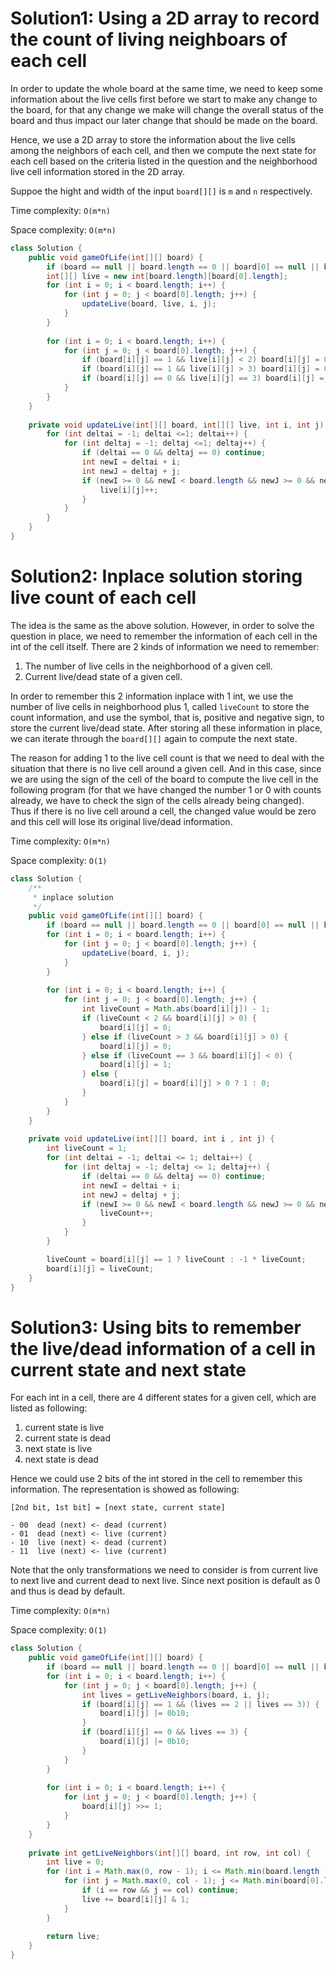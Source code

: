 # Solution1: Using a 2D array to record the count of living neighboars of each cell 

In order to update the whole board at the same time, we need to keep some information about the live cells first before we start to make any change to the board, for that any change we make will change the overall status of the board and thus impact our later change that should be made on the board. 

Hence, we use a 2D array to store the information about the live cells among the neighbors of each cell, and then we compute the next state for each cell based on the criteria listed in the question and the neighborhood live cell information stored in the 2D array. 

Suppoe the hight and width of the input `board[][]` is `m` and `n` respectively. 

Time complexity: `O(m*n)`

Space complexity: `O(m*n)`

```Java
class Solution {
    public void gameOfLife(int[][] board) {
        if (board == null || board.length == 0 || board[0] == null || board[0].length == 0) return;
        int[][] live = new int[board.length][board[0].length];
        for (int i = 0; i < board.length; i++) {
            for (int j = 0; j < board[0].length; j++) {
                updateLive(board, live, i, j);
            }
        }
        
        for (int i = 0; i < board.length; i++) {
            for (int j = 0; j < board[0].length; j++) {
                if (board[i][j] == 1 && live[i][j] < 2) board[i][j] = 0;
                if (board[i][j] == 1 && live[i][j] > 3) board[i][j] = 0;
                if (board[i][j] == 0 && live[i][j] == 3) board[i][j] = 1;
            }
        }
    }
    
    private void updateLive(int[][] board, int[][] live, int i, int j) {
        for (int deltai = -1; deltai <=1; deltai++) {
            for (int deltaj = -1; deltaj <=1; deltaj++) {
                if (deltai == 0 && deltaj == 0) continue;
                int newI = deltai + i;
                int newJ = deltaj + j;
                if (newI >= 0 && newI < board.length && newJ >= 0 && newJ < board[0].length && board[newI][newJ] == 1) {
                    live[i][j]++;
                }
            }
        }
    }
}
```

# Solution2: Inplace solution storing live count of each cell

The idea is the same as the above solution. However, in order to solve the question in place, we need to remember the information of each cell in the int of the cell itself. There are 2 kinds of information we need to remember:  
1. The number of live cells in the neighborhood of a given cell.   
2. Current live/dead state of a given cell.  

In order to remember this 2 information inplace with 1 int, we use the number of live cells in neighborhood plus 1, called `liveCount` to store the count information, and use the symbol, that is, positive and negative sign, to store the current live/dead state. After storing all these information in place, we can iterate through the `board[][]` again to compute the next state.  

The reason for adding 1 to the live cell count is that we need to deal with the situation that there is no live cell around a given cell. And in this case, since we are using the sign of the cell of the board to compute the live cell in the following program (for that we have changed the number 1 or 0 with counts already, we have to check the sign of the cells already being changed). Thus if there is no live cell around a cell, the changed value would be zero and this cell will lose its original live/dead information.  

Time complexity: `O(m*n)`

Space complexity: `O(1)`

```Java
class Solution {
    /**
     * inplace solution
     */
    public void gameOfLife(int[][] board) {
        if (board == null || board.length == 0 || board[0] == null || board[0].length == 0) return;
        for (int i = 0; i < board.length; i++) {
            for (int j = 0; j < board[0].length; j++) {
                updateLive(board, i, j);
            }
        }
        
        for (int i = 0; i < board.length; i++) {
            for (int j = 0; j < board[0].length; j++) {
                int liveCount = Math.abs(board[i][j]) - 1;
                if (liveCount < 2 && board[i][j] > 0) {
                    board[i][j] = 0;
                } else if (liveCount > 3 && board[i][j] > 0) {
                    board[i][j] = 0;
                } else if (liveCount == 3 && board[i][j] < 0) {
                    board[i][j] = 1;
                } else {
                    board[i][j] = board[i][j] > 0 ? 1 : 0;
                }
            }
        }
    }
    
    private void updateLive(int[][] board, int i , int j) {
        int liveCount = 1;
        for (int deltai = -1; deltai <= 1; deltai++) {
            for (int deltaj = -1; deltaj <= 1; deltaj++) {
                if (deltai == 0 && deltaj == 0) continue;
                int newI = deltai + i;
                int newJ = deltaj + j;
                if (newI >= 0 && newI < board.length && newJ >= 0 && newJ < board[0].length && board[newI][newJ] > 0) {
                    liveCount++;
                }
            }
        }

        liveCount = board[i][j] == 1 ? liveCount : -1 * liveCount;
        board[i][j] = liveCount;
    }
}
```

# Solution3: Using bits to remember the live/dead information of a cell in current state and next state

For each int in a cell, there are 4 different states for a given cell, which are listed as following:

1. current state is live  
2. current state is dead  
3. next state is live  
4. next state is dead  

Hence we could use 2 bits of the int stored in the cell to remember this information. The representation is showed as following:  

```
[2nd bit, 1st bit] = [next state, current state]

- 00  dead (next) <- dead (current)
- 01  dead (next) <- live (current)  
- 10  live (next) <- dead (current)  
- 11  live (next) <- live (current) 
```

Note that the only transformations we need to consider is from current live to next live and current dead to next live. Since next position is default as 0 and thus is dead by default. 

Time complexity: `O(m*n)`  

Space complexity: `O(1)`

```Java
class Solution {
    public void gameOfLife(int[][] board) {
        if (board == null || board.length == 0 || board[0] == null || board[0].length == 0) return;
        for (int i = 0; i < board.length; i++) {
            for (int j = 0; j < board[0].length; j++) {
                int lives = getLiveNeighbors(board, i, j);
                if (board[i][j] == 1 && (lives == 2 || lives == 3)) {
                    board[i][j] |= 0b10;
                }
                if (board[i][j] == 0 && lives == 3) {
                    board[i][j] |= 0b10;
                }
            }
        }
        
        for (int i = 0; i < board.length; i++) {
            for (int j = 0; j < board[0].length; j++) {
                board[i][j] >>= 1;
            }
        }
    }
    
    private int getLiveNeighbors(int[][] board, int row, int col) {
        int live = 0;
        for (int i = Math.max(0, row - 1); i <= Math.min(board.length - 1, row + 1); i++) {
            for (int j = Math.max(0, col - 1); j <= Math.min(board[0].length - 1, col + 1); j++) {
                if (i == row && j == col) continue;
                live += board[i][j] & 1;
            }
        }
        
        return live;
    }
}
```
